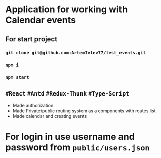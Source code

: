 # Application for working with Calendar events


## For start project
### `git clone git@github.com:ArtemIvlev77/test_events.git`
### `npm i`
### `npm start`


## `#React` `#Antd` `#Redux-Thunk` `#Type-Script`

 - Made authorization 
 - Made Private/public routing system as a components with routes list
 - Made calendar and creating events

# For login in use username and password from `public/users.json`
